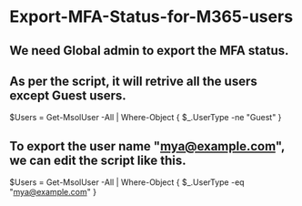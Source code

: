 # Export-MFA-Status-for-M365-users

## We need Global admin to export the MFA status. 


 
## As per the script, it will retrive all the users except Guest users.


$Users = Get-MsolUser -All | Where-Object { $_.UserType -ne "Guest" }
 

## To export the user name "mya@example.com", we can edit the script like this. 

$Users = Get-MsolUser -All | Where-Object { $_.UserType -eq "mya@example.com" }
